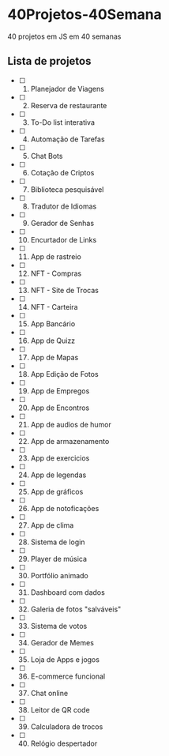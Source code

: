 # 40Projetos-40Semana
 40 projetos em JS em 40 semanas 
 ## Lista de projetos
 
- [ ] 1. Planejador de Viagens
- [ ] 2. Reserva de restaurante
- [ ] 3. To-Do list interativa
- [ ] 4. Automação de Tarefas
- [ ] 5. Chat Bots
- [ ] 6. Cotação de Criptos
- [ ] 7. Biblioteca pesquisável
- [ ] 8. Tradutor de Idiomas
- [ ] 9. Gerador de Senhas
- [ ] 10. Encurtador de Links
- [ ] 11. App de rastreio
- [ ] 12. NFT - Compras
- [ ] 13. NFT - Site de Trocas
- [ ] 14. NFT - Carteira
- [ ] 15. App Bancário
- [ ] 16. App de Quizz
- [ ] 17.  App de Mapas
- [ ] 18. App Edição de Fotos
- [ ] 19. App de Empregos
- [ ] 20. App de Encontros
- [ ] 21. App de audios de humor
- [ ] 22. App de armazenamento
- [ ] 23. App de exercicios
- [ ] 24. App de legendas
- [ ] 25. App de gráficos
- [ ] 26. App de notoficações
- [ ] 27. App de clima
- [ ] 28.  Sistema de login
- [ ] 29. Player de música
- [ ] 30. Portfólio animado
- [ ] 31. Dashboard com dados
- [ ] 32. Galeria de fotos "salváveis"
- [ ] 33. Sistema de votos
- [ ] 34. Gerador de Memes
- [ ] 35. Loja de Apps e jogos
- [ ] 36. E-commerce funcional
- [ ] 37. Chat online
- [ ] 38. Leitor de QR code
- [ ] 39. Calculadora de trocos
- [ ] 40. Relógio despertador
